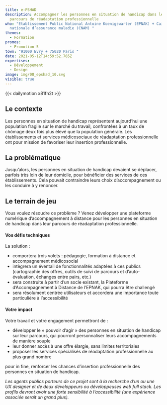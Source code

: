 ```yaml
---
title: e-PSHAD
description: Accompagner les personnes en situation de handicap dans leur
  parcours de réadaptation professionnelle
who: "Etablissement Public National Antoine Koenigswarter (EPNAK) + Caisse
  nationale d’assurance maladie (CNAM) "
themes:
  - Formation
promos:
  - Promotion 5
town: "91000 Evry + 75020 Paris "
date: 2021-05-12T14:59:52.765Z
expertises:
  - Développement
  - Design
image: img/08_epshad_10.svg
visible: true
---
```

{{< dailymotion x81fh2t >}}

## Le contexte

Les personnes en situation de handicap représentent aujourd’hui une population fragile sur le marché du travail, confrontées à un taux de chômage deux fois plus élevé que la population générale. Les établissements et services médicosociaux de réadaptation professionnelle ont pour mission de favoriser leur insertion professionnelle.

## La problématique

Jusqu’alors, les personnes en situation de handicap devaient se déplacer, parfois très loin de leur domicile, pour bénéficier des services de ces établissements. Cela pouvait contraindre leurs choix d’accompagnement ou les conduire à y renoncer.

## Le terrain de jeu

Vous voulez résoudre ce problème ? Venez développer une plateforme numérique d’accompagnement à distance pour les personnes en situation de handicap dans leur parcours de réadaptation professionnelle.

#### Vos défis techniques

La solution :

* comportera trois volets : pédagogie, formation à distance et accompagnement médicosocial
* intègrera un éventail de fonctionnalités adaptées à ces publics (cartographie des offres, outils de suivi de parcours et d’auto-évaluation, échanges entre pairs, etc.)
* sera construite à partir d’un socle existant, la Plateforme d’Accompagnement à Distance de l’EPNAK, qui pourra être challengé
* sera résolument centrée utilisateurs et accordera une importance toute particulière à l’accessibilité

#### Votre impact 

Votre travail et votre engagement permettront de :

* développer le « pouvoir d’agir » des personnes en situation de handicap sur leur parcours, qui pourront personnaliser leurs accompagnements de manière souple
* leur donner accès à une offre élargie, sans limites territoriales
* proposer les services spécialisés de réadaptation professionnelle au plus grand nombre

pour in fine, renforcer les chances d’insertion professionnelle des personnes en situation de handicap.

*Les agents publics porteurs de ce projet sont à la recherche d’un ou une UX designer et de deux développeurs ou développeuses web full stack. Les profils devront avoir une forte sensibilité à l’accessibilité (une expérience associée serait un grand plus).*